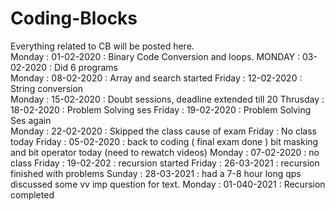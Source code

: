 # Coding-Blocks
Everything related to CB will be posted here.<br>
Monday : 01-02-2020 : Binary Code Conversion and loops.
MONDAY : 03-02-2020 : Did 6 programs <br>
Monday : 08-02-2020 : Array and search started
Friday : 12-02-2020 : String conversion  
Monday : 15-02-2020 : Doubt sessions, deadline extended till 20 
Thrusday : 18-02-2020 : Problem Solving ses
Friday : 19-02-2020 : Problem Solving Ses again <br>
Monday : 22-02-2020 : Skipped the class cause of exam
Friday : No class today
Friday : 05-02-2020 : back to coding ( final exam done ) bit masking and bit operator today (need to rewatch videos) 
Monday : 07-02-2020 : no class 
Friday : 19-02-202 : recursion started
Friday : 26-03-2021 : recursion finished with problems
Sunday : 28-03-2021 : had a 7-8 hour long qps discussed some vv imp question for text.
Monday : 01-040-2021 : Recursion completed 
